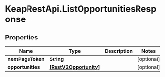 # KeapRestApi.ListOpportunitiesResponse

## Properties

Name | Type | Description | Notes
------------ | ------------- | ------------- | -------------
**nextPageToken** | **String** |  | [optional] 
**opportunities** | [**[RestV2Opportunity]**](RestV2Opportunity.md) |  | [optional] 


